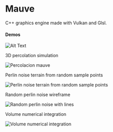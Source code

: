 # Mauve

C++ graphics engine made with Vulkan and Glsl.

#### Demos
![Alt Text](https://media.giphy.com/media/kt4dnPYzZWcdnxN085/giphy-downsized-large.gif)

3D percolation simulation


![Percolacion mauve](https://github.com/Pharadas/Mauve/assets/60682906/e464a2c2-c937-44de-a7e1-7d52e7037ca0)

Perlin noise terrain from random sample points

![Perlin noise terrain from random sample points](https://github.com/Pharadas/Mauve/assets/60682906/a02ac323-2997-4e13-b5a2-544a0632279e)

Random perlin noise wireframe

![Random perlin noise with lines](https://github.com/Pharadas/Mauve/assets/60682906/d55839b4-bbfd-4c13-8dba-bd9174bead67)

Volume numerical integration

![Volume numerical integration](https://github.com/Pharadas/Mauve/assets/60682906/69c733cb-e4c2-4974-8829-1319f578bb3a)

